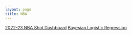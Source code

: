 ```yaml
---
layout: page
title: NBA
---
```


[2022-23 NBA Shot Dashboard](https://calewilliams.shinyapps.io/FG_Dashboard/)
[Bayesian Logistic Regression](https://williamscale.github.io/sports/isye6420_project.pdf)

[jekyll-organization]: https://github.com/jekyll
